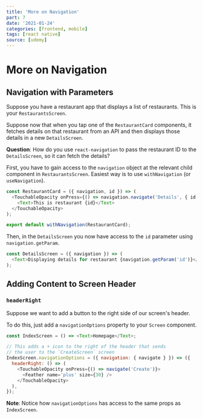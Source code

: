 ```yaml
---
title: 'More on Navigation'
part: 7
date: '2021-01-24'
categories: [frontend, mobile]
tags: [react native]
source: [udemy]
---
```


# More on Navigation

## Navigation with Parameters

Suppose you have a restaurant app that displays a list of restaurants. This is your `RestaurantsScreen`.

Suppose now that when you tap one of the `RestaurantCard` components, it fetches details on that restaurant from an API and then displays those details in a new `DetailsScreen`.

**Question**: How do you use `react-navigation` to pass the restaurant ID to the `DetailsScreen`, so it can fetch the details?

First, you have to gain access to the `navigation` object at the relevant child component in `RestaurantsScreen`. Easiest way is to use `withNavigation` (or `useNavigation`).

```js
const RestaurantCard = ({ navigation, id }) => (
  <TouchableOpacity onPress={() => navigation.navigate('Details', { id })}>
    <Text>This is restaurant {id}</Text>
  </TouchableOpacity>
);

export default withNavigation(RestaurantCard);
```

Then, in the `DetailsScreen` you now have access to the `id` parameter using `navigation.getParam`.

```js
const DetailsScreen = ({ navigation }) => (
  <Text>Displaying details for restaurant {navigation.getParam('id')}</Text>
);
```

## Adding Content to Screen Header

### `headerRight`

Suppose we want to add a button to the right side of our screen's header.

To do this, just add a `navigationOptions` property to your `Screen` component.

```js
const IndexScreen = () => <Text>Homepage</Text>;

// This adds a + icon to the right of the header that sends
// the user to the `CreateScreen` screen
IndexScreen.navigationOptions = ({ navigation: { navigate } }) => ({
  headerRight: () => (
    <TouchableOpacity onPress={() => navigate('Create')}>
      <Feather name='plus' size={30} />
    </TouchableOpacity>
  ),
});
```

**Note**: Notice how `navigationOptions` has access to the same props as `IndexScreen`.
